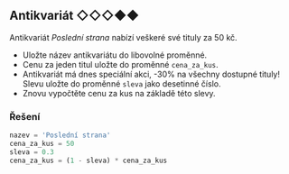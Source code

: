 ## Antikvariát ◇◇◇◆◆

Antikvariát *Poslední strana* nabízí veškeré své tituly za 50 kč.

- Uložte název antikvariátu do libovolné proměnné.
- Cenu za jeden titul uložte do proměnné `cena_za_kus`.
- Antikvariát má dnes speciální akci, -30% na všechny dostupné tituly! Slevu uložte do proměnné `sleva` jako desetinné
  číslo.
- Znovu vypočtěte cenu za kus na základě této slevy.

### Řešení

```python
nazev = 'Poslední strana'
cena_za_kus = 50
sleva = 0.3
cena_za_kus = (1 - sleva) * cena_za_kus
```